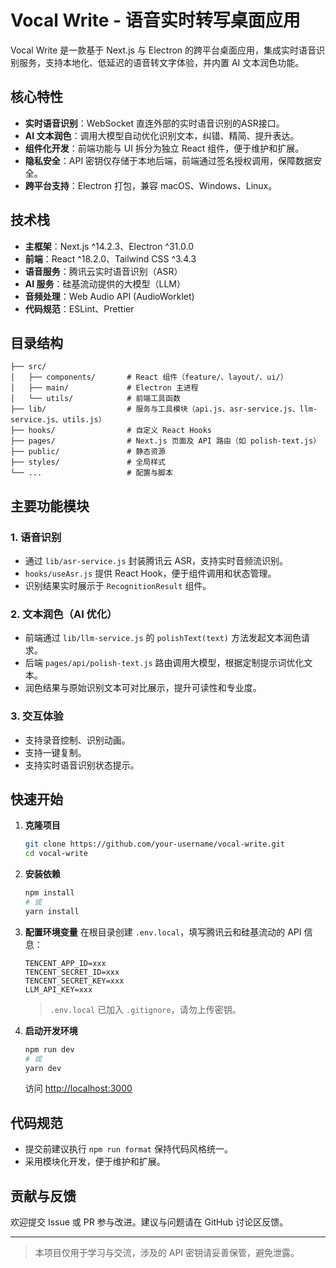 # Vocal Write - 语音实时转写桌面应用

Vocal Write 是一款基于 Next.js 与 Electron 的跨平台桌面应用，集成实时语音识别服务，支持本地化、低延迟的语音转文字体验，并内置 AI 文本润色功能。

## 核心特性

- **实时语音识别**：WebSocket 直连外部的实时语音识别的ASR接口。
- **AI 文本润色**：调用大模型自动优化识别文本，纠错、精简、提升表达。
- **组件化开发**：前端功能与 UI 拆分为独立 React 组件，便于维护和扩展。
- **隐私安全**：API 密钥仅存储于本地后端，前端通过签名授权调用，保障数据安全。
- **跨平台支持**：Electron 打包，兼容 macOS、Windows、Linux。

## 技术栈

- **主框架**：Next.js ^14.2.3、Electron ^31.0.0
- **前端**：React ^18.2.0、Tailwind CSS ^3.4.3
- **语音服务**：腾讯云实时语音识别（ASR）
- **AI 服务**：硅基流动提供的大模型（LLM）
- **音频处理**：Web Audio API (AudioWorklet)
- **代码规范**：ESLint、Prettier

## 目录结构

```
├── src/
│   ├── components/       # React 组件（feature/、layout/、ui/）
│   ├── main/             # Electron 主进程
│   └── utils/            # 前端工具函数
├── lib/                  # 服务与工具模块（api.js、asr-service.js、llm-service.js、utils.js）
├── hooks/                # 自定义 React Hooks
├── pages/                # Next.js 页面及 API 路由（如 polish-text.js）
├── public/               # 静态资源
├── styles/               # 全局样式
└── ...                   # 配置与脚本
```

## 主要功能模块

### 1. 语音识别

- 通过 `lib/asr-service.js` 封装腾讯云 ASR，支持实时音频流识别。
- `hooks/useAsr.js` 提供 React Hook，便于组件调用和状态管理。
- 识别结果实时展示于 `RecognitionResult` 组件。

### 2. 文本润色（AI 优化）

- 前端通过 `lib/llm-service.js` 的 `polishText(text)` 方法发起文本润色请求。
- 后端 `pages/api/polish-text.js` 路由调用大模型，根据定制提示词优化文本。
- 润色结果与原始识别文本可对比展示，提升可读性和专业度。

### 3. 交互体验

- 支持录音控制、识别动画。
- 支持一键复制。
- 支持实时语音识别状态提示。

## 快速开始

1. **克隆项目**
   ```bash
   git clone https://github.com/your-username/vocal-write.git
   cd vocal-write
   ```
2. **安装依赖**
   ```bash
   npm install
   # 或
   yarn install
   ```
3. **配置环境变量**
   在根目录创建 `.env.local`，填写腾讯云和硅基流动的 API 信息：
   ```
   TENCENT_APP_ID=xxx
   TENCENT_SECRET_ID=xxx
   TENCENT_SECRET_KEY=xxx
   LLM_API_KEY=xxx
   ```
   > `.env.local` 已加入 `.gitignore`，请勿上传密钥。
4. **启动开发环境**
   ```bash
   npm run dev
   # 或
   yarn dev
   ```
   访问 [http://localhost:3000](http://localhost:3000)

## 代码规范

- 提交前建议执行 `npm run format` 保持代码风格统一。
- 采用模块化开发，便于维护和扩展。

## 贡献与反馈

欢迎提交 Issue 或 PR 参与改进。建议与问题请在 GitHub 讨论区反馈。

---

> 本项目仅用于学习与交流，涉及的 API 密钥请妥善保管，避免泄露。
